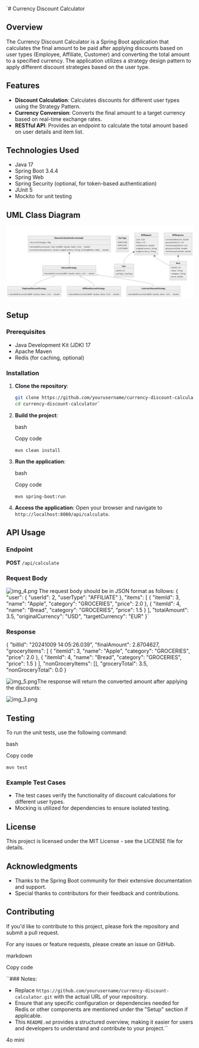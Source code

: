 
`# Currency Discount Calculator

## Overview

The Currency Discount Calculator is a Spring Boot application that calculates the final amount to be paid after applying discounts based on user types (Employee, Affiliate, Customer) and converting the total amount to a specified currency. The application utilizes a strategy design pattern to apply different discount strategies based on the user type.

## Features

- **Discount Calculation**: Calculates discounts for different user types using the Strategy Pattern.
- **Currency Conversion**: Converts the final amount to a target currency based on real-time exchange rates.
- **RESTful API**: Provides an endpoint to calculate the total amount based on user details and item list.

## Technologies Used

- Java 17
- Spring Boot 3.4.4
- Spring Web
- Spring Security (optional, for token-based authentication)
- JUnit 5
- Mockito for unit testing

## UML Class Diagram
![img_2.png](img_2.png)

## Setup

### Prerequisites

- Java Development Kit (JDK) 17
- Apache Maven
- Redis (for caching, optional)

### Installation

1. **Clone the repository**:
   ```bash
   git clone https://github.com/yourusername/currency-discount-calculator.git
   cd currency-discount-calculator` 

2.  **Build the project**:

    bash

    Copy code

    `mvn clean install`

3.  **Run the application**:

    bash

    Copy code

    `mvn spring-boot:run`

4.  **Access the application**: Open your browser and navigate to `http://localhost:8080/api/calculate`.


## API Usage

### Endpoint

**POST** `/api/calculate`

### Request Body
![img_4.png](img_4.png)
The request body should be in JSON format as follows:
{
"user": {
"userId": 2,
"userType": "AFFILIATE"
},
"items": [
{
"itemId": 3,
"name": "Apple",
"category": "GROCERIES",
"price": 2.0
},
{
"itemId": 4,
"name": "Bread",
"category": "GROCERIES",
"price": 1.5
}
],
"totalAmount": 3.5,
"originalCurrency": "USD",
"targetCurrency": "EUR"
}`

### Response

{
"billId": "20241009 14:05:26.039",
"finalAmount": 2.8704627,
"groceryItems": [
{
"itemId": 3,
"name": "Apple",
"category": "GROCERIES",
"price": 2.0
},
{
"itemId": 4,
"name": "Bread",
"category": "GROCERIES",
"price": 1.5
}
],
"nonGroceryItems": [],
"groceryTotal": 3.5,
"nonGroceryTotal": 0.0
}

![img_5.png](img_5.png)The response will return the converted amount after applying the discounts:

![img_3.png](img_3.png)


## Testing

To run the unit tests, use the following command:

bash

Copy code

`mvn test`

### Example Test Cases

-   The test cases verify the functionality of discount calculations for different user types.
-   Mocking is utilized for dependencies to ensure isolated testing.




## License

This project is licensed under the MIT License - see the LICENSE file for details.

## Acknowledgments

-   Thanks to the Spring Boot community for their extensive documentation and support.
-   Special thanks to contributors for their feedback and contributions.

## Contributing

If you'd like to contribute to this project, please fork the repository and submit a pull request.

For any issues or feature requests, please create an issue on GitHub.

markdown

Copy code

``### Notes:

- Replace `https://github.com/yourusername/currency-discount-calculator.git` with the actual URL of your repository.
- Ensure that any specific configuration or dependencies needed for Redis or other components are mentioned under the "Setup" section if applicable.
- This `README.md` provides a structured overview, making it easier for users and developers to understand and contribute to your project.``

4o mini